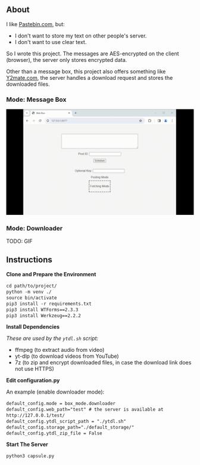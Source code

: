 ## About

I like [Pastebin.com](https://pastebin.com/), but:
- I don't want to store my text on other people's server.
- I don't want to use clear text.

So I wrote this project. The messages are AES-encrypted on the client (browser), the server only stores encrypted data.

Other than a message box, this project also offers something like [Y2mate.com](https://www.y2mate.com/), the server handles a download request and stores the downloaded files.

### Mode: Message Box

![Message Box Demo](https://github.com/mindcrunch4u/Web-Box/blob/master/about/web-box-demo.gif)

### Mode: Downloader

TODO: GIF

## Instructions

**Clone and Prepare the Environment**
```
cd path/to/project/
python -m venv ./
source bin/activate
pip3 install -r requirements.txt
pip3 install WTForms==2.3.3
pip3 install Werkzeug==2.2.2
```

**Install Dependencies**

*These are used by the `ytdl.sh` script:*
- ffmpeg (to extract audio from video)
- yt-dlp (to download videos from YouTube)
- 7z (to zip and encrypt downloaded files, in case the download link does not use HTTPS)

**Edit configuration.py**

An example (enable downloader mode):
```
default_config.mode = box_mode.downloader
default_config.web_path="test" # the server is available at http://127.0.0.1/test/
default_config.ytdl_script_path = "./ytdl.sh"
default_config.storage_path="./default_storage/"
default_config.ytdl_zip_file = False
```

**Start The Server**

```
python3 capsule.py
```
